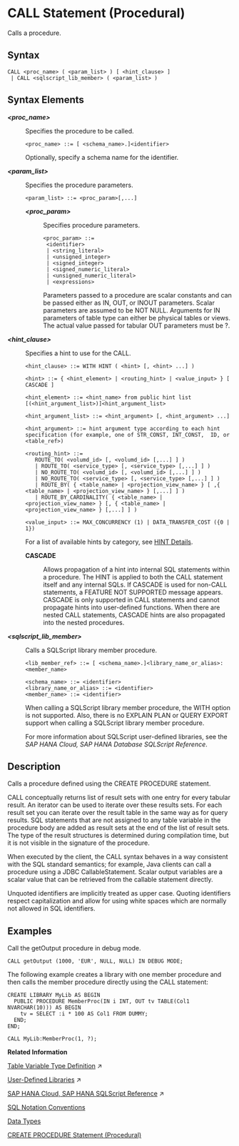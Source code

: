 <!-- loio20d364c175191014b592f500ccb5510c -->

# CALL Statement \(Procedural\)

Calls a procedure.



<a name="loio20d364c175191014b592f500ccb5510c__sql_call_1sql_call_syntax"/>

## Syntax

```
CALL <proc_name> ( <param_list> ) [ <hint_clause> ]
 | CALL <sqlscript_lib_member> ( <param_list> )
```



<a name="loio20d364c175191014b592f500ccb5510c__sql_call_1sql_call_syntax_elements"/>

## Syntax Elements


<dl>
<dt><b>

*<proc\_name\>*

</b></dt>
<dd>

Specifies the procedure to be called.

```
<proc_name> ::= [ <schema_name>.]<identifier>
```

Optionally, specify a schema name for the identifier.



</dd><dt><b>

*<param\_list\>*

</b></dt>
<dd>

Specifies the procedure parameters.

```
<param_list> ::= <proc_param>[,...]
```


<dl>
<dt><b>

*<proc\_param\>*

</b></dt>
<dd>

Specifies procedure parameters.

```
<proc_param> ::=
 <identifier>
 | <string_literal>
 | <unsigned_integer>
 | <signed_integer>
 | <signed_numeric_literal>
 | <unsigned_numeric_literal>
 | <expressions>
```

Parameters passed to a procedure are scalar constants and can be passed either as IN, OUT, or INOUT parameters. Scalar parameters are assumed to be NOT NULL. Arguments for IN parameters of table type can either be physical tables or views. The actual value passed for tabular OUT parameters must be ?.



</dd>
</dl>



</dd><dt><b>

*<hint\_clause\>*

</b></dt>
<dd>

Specifies a hint to use for the CALL.

```
<hint_clause> ::= WITH HINT ( <hint> [, <hint> ...] )

<hint> ::= { <hint_element> | <routing_hint> | <value_input> } [ CASCADE ]

<hint_element> ::= <hint_name> from public hint list [(<hint_argument_list>)]<hint_argument_list>

<hint_argument_list> ::= <hint_argument> [, <hint_argument> ...]

<hint_argument> ::= hint argument type according to each hint specification (for example, one of STR_CONST, INT_CONST,  ID, or <table_ref>)

<routing_hint> ::=
   ROUTE_TO( <volumd_id> [, <volumd_id> [,...] ] )
   | ROUTE_TO( <service_type> [, <service_type> [,...] ] )
   | NO_ROUTE_TO( <volumd_id> [, <volumd_id> [,...] ] )
   | NO_ROUTE_TO( <service_type> [, <service_type> [,...] ] )
   | ROUTE_BY( { <table_name> | <projection_view_name> } [ ,{ <table_name> | <projection_view_name> } [,...] ] )
   | ROUTE_BY_CARDINALITY( { <table_name> | <projection_view_name> } [, { <table_name> | <projection_view_name> } [,...] ] )

<value_input> ::= MAX_CONCURRENCY (1) | DATA_TRANSFER_COST ({0 | 1})
```

For a list of available hints by category, see [HINT Details](hint-details-4ba9edc.md).


<dl>
<dt><b>

CASCADE

</b></dt>
<dd>

Allows propagation of a hint into internal SQL statements within a procedure. The HINT is applied to both the CALL statement itself and any internal SQLs. If CASCADE is used for non-CALL statements, a FEATURE NOT SUPPORTED message appears. CASCADE is only supported in CALL statements and cannot propagate hints into user-defined functions. When there are nested CALL statements, CASCADE hints are also propagated into the nested procedures.



</dd>
</dl>



</dd><dt><b>

*<sqlscript\_lib\_member\>*

</b></dt>
<dd>

Calls a SQLScript library member procedure.

```
<lib_member_ref> ::= [ <schema_name>.]<library_name_or_alias>:<member_name>
 
<schema_name> ::= <identifier>
<library_name_or_alias> ::= <identifier>
<member_name> ::= <identifier>

```

When calling a SQLScript library member procedure, the WITH option is not supported. Also, there is no EXPLAIN PLAN or QUERY EXPORT support when calling a SQLScript library member procedure.

For more information about SQLScript user-defined libraries, see the *SAP HANA Cloud, SAP HANA Database SQLScript Reference*.



</dd>
</dl>



<a name="loio20d364c175191014b592f500ccb5510c__sql_call_1sql_call_description"/>

## Description

Calls a procedure defined using the CREATE PROCEDURE statement.

CALL conceptually returns list of result sets with one entry for every tabular result. An iterator can be used to iterate over these results sets. For each result set you can iterate over the result table in the same way as for query results. SQL statements that are not assigned to any table variable in the procedure body are added as result sets at the end of the list of result sets. The type of the result structures is determined during compilation time, but it is not visible in the signature of the procedure.

When executed by the client, the CALL syntax behaves in a way consistent with the SQL standard semantics; for example, Java clients can call a procedure using a JDBC CallableStatement. Scalar output variables are a scalar value that can be retrieved from the callable statement directly.

Unquoted identifiers are implicitly treated as upper case. Quoting identifiers respect capitalization and allow for using white spaces which are normally not allowed in SQL identifiers.



<a name="loio20d364c175191014b592f500ccb5510c__sql_call_1sql_call_examples"/>

## Examples

Call the getOutput procedure in debug mode.

```
CALL getOutput (1000, 'EUR', NULL, NULL) IN DEBUG MODE;
```

The following example creates a library with one member procedure and then calls the member procedure directly using the CALL statement:

```
CREATE LIBRARY MyLib AS BEGIN
  PUBLIC PROCEDURE MemberProc(IN i INT, OUT tv TABLE(Col1 NVARCHAR(10))) AS BEGIN
    tv = SELECT :i * 100 AS Col1 FROM DUMMY;
  END;
END;
 
CALL MyLib:MemberProc(1, ?);
```

**Related Information**  


[Table Variable Type Definition](https://help.sap.com/viewer/d1cb63c8dd8e4c35a0f18aef632687f0/2023_2_QRC/en-US/ea5065d06d14426799d879234d8e3e7b.html "") :arrow_upper_right:

[User-Defined Libraries](https://help.sap.com/viewer/d1cb63c8dd8e4c35a0f18aef632687f0/2023_2_QRC/en-US/7cd14f1931404738a05c5e93e22564af.html "") :arrow_upper_right:

[SAP HANA Cloud, SAP HANA SQLScript Reference](https://help.sap.com/viewer/d1cb63c8dd8e4c35a0f18aef632687f0/2023_2_QRC/en-US/28f2d64d4fab4e789ee0070be418419d.html "This reference describes how to use the SQL extension SAP HANA SQLScript to embed data-intensive application logic into SAP HANA.") :arrow_upper_right:

[SQL Notation Conventions](../sql-notation-conventions-209e0cd.md "SQL syntax notation conventions used in this guide.")

[Data Types](../data-types-20a1569.md "A data type defines the characteristics of a data value. A special value of NULL is included in every data type to indicate the absence of a value.")

[CREATE PROCEDURE Statement \(Procedural\)](create-procedure-statement-procedural-20d4674.md "Creates a procedure that uses the specified programming language.")

